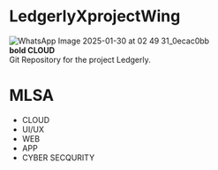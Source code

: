 # LedgerlyXprojectWing
![WhatsApp Image 2025-01-30 at 02 49 31_0ecac0bb](https://github.com/user-attachments/assets/1eb69113-453e-43b2-890c-a2bb2073cb00)
<br>
**bold CLOUD**
<br>
Git Repository for the project Ledgerly.
<br>
# MLSA
- CLOUD
- UI/UX
- WEB
- APP
- CYBER SECQURITY
  
